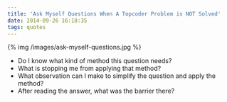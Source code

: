 ```yaml
---
title: 'Ask Myself Questions When A Topcoder Problem is NOT Solved' 
date: 2014-09-26 16:18:35
tags: quotes
---
```


{% img /images/ask-myself-questions.jpg %}

- Do I know what kind of method this question needs?
- What is stopping me from applying that method?
- What observation can I make to simplify the question and apply the method?
- After reading the answer, what was the barrier there?

